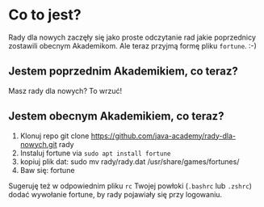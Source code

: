 # Co to jest?

Rady dla nowych zaczęły się jako proste odczytanie rad jakie poprzednicy zostawili obecnym Akademikom. Ale teraz przyjmą formę pliku `fortune`. :-)

## Jestem poprzednim Akademikiem, co teraz?

Masz rady dla nowych? To wrzuć!

## Jestem obecnym Akademikiem, co teraz?

1. Klonuj repo git clone https://github.com/java-academy/rady-dla-nowych.git rady
2. Instaluj fortune via `sudo apt install fortune`
3. kopiuj plik dat: sudo mv rady/rady.dat /usr/share/games/fortunes/
4. Baw się: fortune

Sugeruję też w odpowiednim pliku `rc` Twojej powłoki (`.bashrc` lub `.zshrc`) dodać wywołanie fortune, by rady pojawiały się przy logowaniu.
